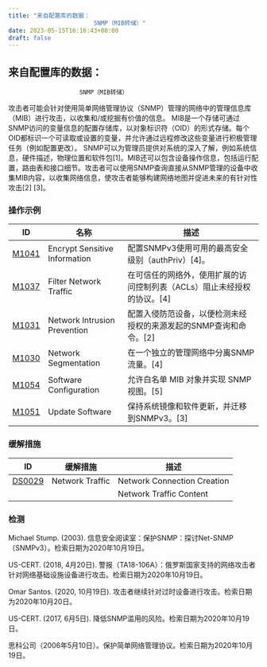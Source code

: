 ```yaml
---
title: "来自配置库的数据：
                        SNMP（MIB转储）"
date: 2023-05-15T16:16:43+08:00
draft: false
---
```

## 来自配置库的数据：
                        SNMP（MIB转储）
攻击者可能会针对使用简单网络管理协议（SNMP）管理的网络中的管理信息库（MIB）进行攻击，以收集和/或挖掘有价值的信息。 MIB是一个存储可通过SNMP访问的变量信息的配置存储库，以对象标识符（OID）的形式存储。每个OID都标识一个可读取或设置的变量，并允许通过远程修改这些变量进行积极管理任务（例如配置更改）。 SNMP可以为管理员提供对系统的深入了解，例如系统信息，硬件描述，物理位置和软件包[1]。MIB还可以包含设备操作信息，包括运行配置，路由表和接口细节。攻击者可以使用SNMP查询直接从SNMP管理的设备中收集MIB内容，以收集网络信息，使攻击者能够构建网络地图并促进未来的有针对性攻击[2] [3]。
### 操作示例

|ID|名称|描述|
|----|----|----|
|[M1041]()|Encrypt Sensitive Information|配置SNMPv3使用可用的最高安全级别（authPriv）[4]。|
|[M1037]()|Filter Network Traffic|在可信任的网络外，使用扩展的访问控制列表（ACLs）阻止未经授权的协议。[4]|
|[M1031]()|Network Intrusion Prevention|配置入侵防范设备，以便检测未经授权的来源发起的SNMP查询和命令。[2]|
|[M1030]()|Network Segmentation|在一个独立的管理网络中分离SNMP流量。[4]|
|[M1054]()|Software Configuration|允许白名单 MIB 对象并实现 SNMP 视图。[5]|
|[M1051]()|Update Software|保持系统镜像和软件更新，并迁移到SNMPv3。[3]|

### 缓解措施

|  ID   | 缓解措施  | 描述|
|  ----  | ----  |----|
|[DS0029]()|Network Traffic|Network Connection Creation|
|[]()||Network Traffic Content|

### 检测
<text>Michael Stump. (2003). 信息安全阅读室：保护SNMP：探讨Net-SNMP（SNMPv3）。检索日期为2020年10月19日。

US-CERT. (2018, 4月20日). 警报（TA18-106A）：俄罗斯国家支持的网络攻击者针对网络基础设施设备进行攻击。检索日期为2020年10月19日。

Omar Santos. (2020, 10月19日). 攻击者继续针对过时设备进行攻击。检索日期为2020年10月20日。

US-CERT. (2017, 6月5日). 降低SNMP滥用的风险。检索日期为2020年10月19日。

思科公司（2006年5月10日）。保护简单网络管理协议。检索日期为2020年10月19日。</text>
